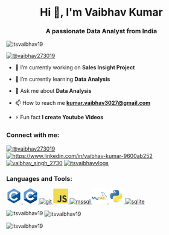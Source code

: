 <h1 align="center">Hi 👋, I'm Vaibhav Kumar</h1>
<h3 align="center">A passionate Data Analyst from India</h3>

<p align="left"> <img src="https://komarev.com/ghpvc/?username=itsvaibhav19&label=Profile%20views&color=0e75b6&style=flat" alt="itsvaibhav19" /> </p>

<p align="left"> <a href="https://twitter.com/@vaibhav273019" target="blank"><img src="https://img.shields.io/twitter/follow/@vaibhav273019?logo=twitter&style=for-the-badge" alt="@vaibhav273019" /></a> </p>

- 🔭 I’m currently working on **Sales Insight Project**

- 🌱 I’m currently learning **Data Analysis**

- 💬 Ask me about **Data Analysis**

- 📫 How to reach me **kumar.vaibhav3027@gmail.com**

- ⚡ Fun fact **I create Youtube Videos**

<h3 align="left">Connect with me:</h3>
<p align="left">
<a href="https://twitter.com/@vaibhav273019" target="blank"><img align="center" src="https://raw.githubusercontent.com/rahuldkjain/github-profile-readme-generator/master/src/images/icons/Social/twitter.svg" alt="@vaibhav273019" height="30" width="40" /></a>
<a href="https://linkedin.com/in/https://www.linkedin.com/in/vaibhav-kumar-9600ab252" target="blank"><img align="center" src="https://raw.githubusercontent.com/rahuldkjain/github-profile-readme-generator/master/src/images/icons/Social/linked-in-alt.svg" alt="https://www.linkedin.com/in/vaibhav-kumar-9600ab252" height="30" width="40" /></a>
<a href="https://instagram.com/vaibhav_singh_2730" target="blank"><img align="center" src="https://raw.githubusercontent.com/rahuldkjain/github-profile-readme-generator/master/src/images/icons/Social/instagram.svg" alt="vaibhav_singh_2730" height="30" width="40" /></a>
<a href="https://www.youtube.com/c/itsvaibhavvlogs" target="blank"><img align="center" src="https://raw.githubusercontent.com/rahuldkjain/github-profile-readme-generator/master/src/images/icons/Social/youtube.svg" alt="itsvaibhavvlogs" height="30" width="40" /></a>
</p>

<h3 align="left">Languages and Tools:</h3>
<p align="left"> <a href="https://www.cprogramming.com/" target="_blank" rel="noreferrer"> <img src="https://raw.githubusercontent.com/devicons/devicon/master/icons/c/c-original.svg" alt="c" width="40" height="40"/> </a> <a href="https://www.w3schools.com/cpp/" target="_blank" rel="noreferrer"> <img src="https://raw.githubusercontent.com/devicons/devicon/master/icons/cplusplus/cplusplus-original.svg" alt="cplusplus" width="40" height="40"/> </a> <a href="https://git-scm.com/" target="_blank" rel="noreferrer"> <img src="https://www.vectorlogo.zone/logos/git-scm/git-scm-icon.svg" alt="git" width="40" height="40"/> </a> <a href="https://developer.mozilla.org/en-US/docs/Web/JavaScript" target="_blank" rel="noreferrer"> <img src="https://raw.githubusercontent.com/devicons/devicon/master/icons/javascript/javascript-original.svg" alt="javascript" width="40" height="40"/> </a> <a href="https://www.microsoft.com/en-us/sql-server" target="_blank" rel="noreferrer"> <img src="https://www.svgrepo.com/show/303229/microsoft-sql-server-logo.svg" alt="mssql" width="40" height="40"/> </a> <a href="https://www.mysql.com/" target="_blank" rel="noreferrer"> <img src="https://raw.githubusercontent.com/devicons/devicon/master/icons/mysql/mysql-original-wordmark.svg" alt="mysql" width="40" height="40"/> </a> <a href="https://www.python.org" target="_blank" rel="noreferrer"> <img src="https://raw.githubusercontent.com/devicons/devicon/master/icons/python/python-original.svg" alt="python" width="40" height="40"/> </a> <a href="https://www.sqlite.org/" target="_blank" rel="noreferrer"> <img src="https://www.vectorlogo.zone/logos/sqlite/sqlite-icon.svg" alt="sqlite" width="40" height="40"/> </a> </p>

<p><img align="left" src="https://github-readme-stats.vercel.app/api/top-langs?username=itsvaibhav19&show_icons=true&locale=en&layout=compact" alt="itsvaibhav19" /></p>

<p>&nbsp;<img align="center" src="https://github-readme-stats.vercel.app/api?username=itsvaibhav19&show_icons=true&locale=en" alt="itsvaibhav19" /></p>

<p><img align="center" src="https://github-readme-streak-stats.herokuapp.com/?user=itsvaibhav19&" alt="itsvaibhav19" /></p>
